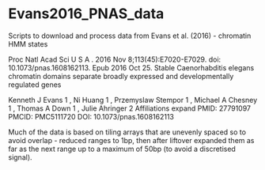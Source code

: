 # Evans2016_PNAS_data
Scripts to download and process data from Evans et al. (2016) - chromatin HMM states 

Proc Natl Acad Sci U S A
. 2016 Nov 8;113(45):E7020-E7029.  doi: 10.1073/pnas.1608162113. Epub 2016 Oct 25.
Stable Caenorhabditis elegans chromatin domains separate broadly expressed and developmentally regulated genes

Kenneth J Evans  1 , Ni Huang  1 , Przemyslaw Stempor  1 , Michael A Chesney  1 , Thomas A Down  1 , Julie Ahringer  2
Affiliations  expand
PMID: 27791097  PMCID: PMC5111720  DOI: 10.1073/pnas.1608162113

Much of the data is based on tiling arrays that are unevenly spaced so to avoid overlap - reduced ranges to 1bp, then after liftover expanded them as far as the next range up to a maximum of 50bp (to avoid a discretised signal).
